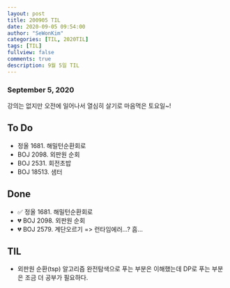 ```yaml
---
layout: post
title: 200905 TIL
date: 2020-09-05 09:54:00
author: "SeWonKim"
categories: [TIL, 2020TIL]
tags: [TIL]
fullview: false
comments: true
description: 9월 5일 TIL
---
```


### September 5, 2020

강의는 없지만 오전에 일어나서 열심히 살기로 마음먹은 토요일~!

## To Do

- 정올 1681. 해밀턴순환회로
- BOJ 2098. 외판원 순회
- BOJ 2531. 회전초밥
- BOJ 18513. 샘터

## Done

- ✅ 정올 1681. 해밀턴순환회로
- 💔 BOJ 2098. 외판원 순회
- 💔 BOJ 2579. 계단오르기 => 런타임에러...? 흠...

## TIL

- 외판원 순환(tsp) 알고리즘 완전탐색으로 푸는 부분은 이해했는데 DP로 푸는 부분은 조금 더 공부가 필요하다.
